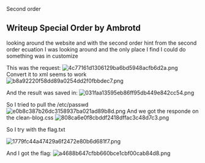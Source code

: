 Second order

## Writeup Special Order by Ambrotd
looking around the website and with the second order hint from the second order ecuation I was looking around and the only place I find I could do something was in customize

This was the request:
![4c77161d1306129ba6bd5948acfb6d2a.png](../../_resources/ddc4c3ccf81f4383ba52da1fbbac8a06.png)
Convert it to xml seems to work
![b8a92220f58dd89a0254dd2f0fbbdec7.png](../../_resources/663fcb1135c544e587bae2fef75193f7.png)

And the result was saved in:
![031faa13595eb86ff95db449e842cc54.png](../../_resources/35bcafae6be64ecdbb62549bcbd9cf97.png)

So I tried to pull the /etc/passwd
![e0b8c387b26dc3158937ba021ad89b8d.png](../../_resources/2c886ac6c2074d71b0b06b21b4afbcc9.png)
And we got the responde on the clean-blog.css
![808ca6e0f8cbddf2418dffac3c48d7c3.png](../../_resources/a104424575cc4a7284cdadad42f6da23.png)

So I try with the flag.txt

![1779fc44a47429a6f2472e80b6d681f7.png](../../_resources/aecf95e371e548db94c0904a8083c1ed.png)

And I got the flag:
![a4688b647cfbb660bce1cbf00cab84d8.png](../../_resources/a5c352dd4be04dee987c48731c268085.png)